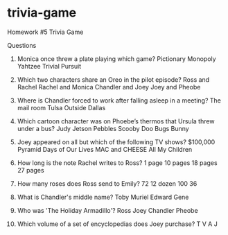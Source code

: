 # trivia-game
Homework #5 Trivia Game


Questions

1. Monica once threw a plate playing which game?
    Pictionary
    Monopoly
    Yahtzee
    Trivial Pursuit


2.  Which two characters share an Oreo in the pilot episode?
    Ross and Rachel
    Rachel and Monica
    Chandler and Joey
    Joey and Pheobe

3. Where is Chandler forced to work after falling asleep in a meeting?
    The mail room
    Tulsa
    Outside
    Dallas

4. Which cartoon character was on Phoebe’s thermos that Ursula threw under a bus?
    Judy Jetson
    Pebbles
    Scooby Doo
    Bugs Bunny

5. Joey appeared on all but which of the following TV shows?
    $100,000 Pyramid
    Days of Our Lives
    MAC and CHEESE
    All My Children
    

6. How long is the note Rachel writes to Ross?
    1 page
    10 pages
    18 pages
    27 pages

7. How many roses does Ross send to Emily? 
    72
    12 dozen
    100
    36

8. What is Chandler's middle name?
    Toby
    Muriel
    Edward
    Gene

9. Who was 'The Holiday Armadillo'?
    Ross
    Joey
    Chandler
    Pheobe

10. Which volume of a set of encyclopedias does Joey purchase?
    T
    V
    A
    J



